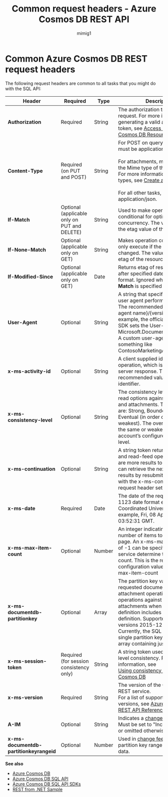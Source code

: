 ﻿---
title: "Common request headers - Azure Cosmos DB REST API"
ms.custom: ""
ms.date: "10/09/2017"
ms.prod: "azure"
ms.reviewer: ""
ms.service: "cosmos-db"
ms.suite: ""
ms.tgt_pltfrm: ""
ms.topic: "reference"
ms.assetid: 12ef11a8-5543-49bb-8d67-2add48ca183b
caps.latest.revision: 16
author: "mimig1"
ms.author: "mimig"
manager: "jhubbard"
translation.priority.mt: 
  - "de-de"
  - "es-es"
  - "fr-fr"
  - "it-it"
  - "ja-jp"
  - "ko-kr"
  - "pt-br"
  - "ru-ru"
  - "zh-cn"
  - "zh-tw"
---
# Common Azure Cosmos DB REST request headers
The following request headers are common to all tasks that you might do with the SQL API:  
  
|Header|Required|Type|Description|  
|------------|--------------|----------|-----------------|  
|**Authorization**|Required|String|The authorization token for the request. For more information on generating a valid authorization token, see [Access Control on Cosmos DB Resources](https://msdn.microsoft.com/library/azure/dn783368.aspx)|  
|**Content-Type**|Required (on PUT and POST)|String|For POST on query operations, it must be application/query+json.<br /><br /> For attachments, must be set to the Mime type of the attachment. For more information on Mime types, see [Create an Attachment](create-an-attachment.md)<br /><br /> For all other tasks, must be application/json.|  
|**If-Match**|Optional (applicable only on PUT and DELETE)|String|Used to make operation conditional for optimistic concurrency. The value should be the etag value of the resource.|  
|**If-None-Match**|Optional (applicable only on GET)|String|Makes operation conditional to only execute if the resource has changed. The value should be the etag of the resource.|  
|**If-Modified-Since**|Optional (applicable only on GET)|Date|Returns etag of resource modified after specified date in RFC 1123 format. Ignored when **If-None-Match** is specified | 
|**User-Agent**|Optional|String|A string that specifies the client user agent performing the request. The recommended format is {user agent name}/{version}. For example, the official SQL API .NET SDK sets the User-Agent string to Microsoft.Document.Client/1.0.0.0. A custom user-agent could be something like ContosoMarketingApp/1.0.0.|  
|**x-ms-activity-id**|Optional|String|A client supplied identifier for the operation, which is echoed in the server response. The recommended value is a unique identifier.|  
|**x-ms-consistency-level**|Optional|String|The consistency level override for read options against documents and attachments. The valid values are: Strong, Bounded, Session, or Eventual (in order of strongest to weakest). The override must be the same or weaker than the account’s configured consistency level.|  
|**x-ms-continuation**|Optional|String|A string token returned for queries and read-feed operations if there are more results to be read. Clients can retrieve the next page of results by resubmitting the request with the x-ms-continuation request header set to this value.|  
|**x-ms-date**|Required|Date|The date of the request per RFC 1123 date format expressed in Coordinated Universal Time, for example, Fri, 08 Apr 2015 03:52:31 GMT.|  
|**x-ms-max-item-count**|Optional|Number|An integer indicating the maximum number of items to be returned per page. An x-ms-max-item-count of -1 can be specified to let the service determine the optimal item count. This is the recommended configuration value for x-ms-max-item-count|  
|**x-ms-documentdb-partitionkey**|Optional|Array|The partition key value for the requested document or attachment operation. Required for operations against documents and attachments when the collection definition includes a partition key definition. Supported in API versions 2015-12-16 and newer. Currently, the SQL API supports a single partition key, so this is an array containing just one value.|  
|**x-ms-session-token**|Required (for session consistency only)|String|A string token used with session level consistency. For more information, see <br />                [Using consistency levels in Cosmos DB](https://docs.microsoft.com/azure/cosmos-db/consistency-levels)|  
|**x-ms-version**|Required|String|The version of the Cosmos DB REST service. <br />                For a list of supported API versions, see [Azure Cosmos DB REST API Reference](index.md)|
|**A-IM**|Optional|String|Indicates a [change feed](https://docs.microsoft.com/azure/cosmos-db/change-feed) request. Must be set to "Incremental feed", or omitted otherwise.|
|**x-ms-documentdb-partitionkeyrangeid**|Optional|Number|Used in [change feed](https://docs.microsoft.com/azure/cosmos-db/change-feed) requests. The partition key range ID for reading data.|
  
**See also**  
* [Azure Cosmos DB](https://docs.microsoft.com/azure/cosmos-db/introduction) 
* [Azure Cosmos DB SQL API](https://docs.microsoft.com/azure/cosmos-db/sql-api-introduction)   
* [Azure Cosmos DB SQL API SDKs](https://docs.microsoft.com/en-us/azure/cosmos-db/sql-api-sdk-dotnet)   
* [REST from .NET Sample](https://github.com/Azure/azure-documentdb-dotnet/tree/master/samples/rest-from-.net)  
  
  
